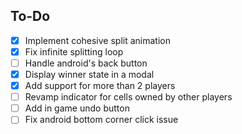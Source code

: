 ## To-Do

- [x] Implement cohesive split animation
- [x] Fix infinite splitting loop
- [ ] Handle android's back button
- [x] Display winner state in a modal
- [x] Add support for more than 2 players
- [ ] Revamp indicator for cells owned by other players
- [ ] Add in game undo button
- [ ] Fix android bottom corner click issue
